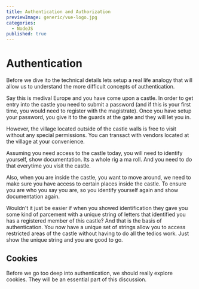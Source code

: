 ```yaml
---
title: Authentication and Authorization
previewImage: generic/vue-logo.jpg
categories:
  - NodeJS
published: true
---
```


# Authentication

Before we dive ito the technical details lets setup a real life analogy that will allow us to understand the more difficult concepts of authentication.

Say this is medival Europe and you have come upon a castle. In order to get entry into the castle you need to submit a password (and if this is your first time, you would need to register with the magistrate). Once you have setup your password, you give it to the guards at the gate and they will let you in.

However, the village located outside of the castle walls is free to visit without any special permissions. You can transact with vendors located at the village at your convenience.

Assuming you need access to the castle today, you will need to identify yourself, show documentation. Its a whole rig a ma roll. And you need to do that everytime you visit the castle.

Also, when you are inside the castle, you want to move around, we need to make sure you have access to certain places inside the castle. To ensure you are who you say you are, so you identify yourself again and show documentation again.

Wouldn't it just be easier if when you showed identification they gave you some kind of parcement with a unique string of letters that identified you has a registered member of this castle? And that is the basis of authentication. You now have a unique set of strings allow you to access restricted areas of the castle without having to do all the tedios work. Just show the unique string and you are good to go.

## Cookies

Before we go too deep into authentication, we should really explore cookies. They will be an essential part of this discussion.

